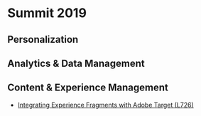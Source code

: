 # Summit 2019

## Personalization

## Analytics & Data Management

## Content & Experience Management

* [Integrating Experience Fragments with Adobe Target (L726)](https://github.com/Adobe-Marketing-Cloud/Summit2019/blob/L001/README.md)
